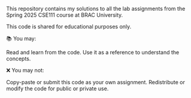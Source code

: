 This repository contains my solutions to all the lab assignments from the Spring 2025 CSE111 course at BRAC University.

This code is shared for educational purposes only.

📚 You may:

Read and learn from the code.
Use it as a reference to understand the concepts.

❌ You may not:

Copy-paste or submit this code as your own assignment.
Redistribute or modify the code for public or private use.
